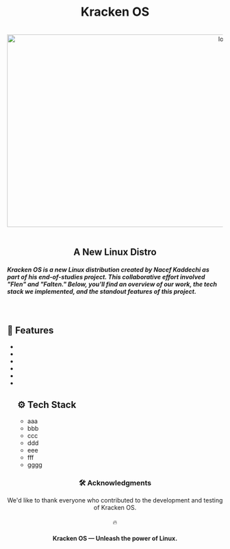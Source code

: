 <div align="center"> <h1><b>Kracken OS</b></h1></div>
<br/>
<div align="center">
  <img src="https://t3.ftcdn.net/jpg/05/64/87/20/360_F_564872001_UXnxDt9vcQXQx0BgeW4HUG5WvckBqLbw.jpg" alt="logo"  width="1000px" height="450px"/> 
</div>
<br/>
<h2 align="center">A New Linux Distro</h2>

<div>
  <h5>
    Kracken OS is a new Linux distribution created by Nacef Kaddechi as part of his end-of-studies project. This collaborative effort involved "Flen" and "Falten." Below, you'll find an overview of our work, the tech stack we implemented, and the standout features of this project.
  </h5>
</div>
<br />
<div>
   <h2>🔋 Features</h2>
    <ul>
      <li></li>
      <li></li>
      <li></li>
      <li></li>
      <li></li>
      <li></li>
    </ol>

  <h2>⚙️ Tech Stack</h2>
    <div>
      <ul>
        <li>aaa</li>
        <li>bbb</li>
        <li>ccc</li>
        <li>ddd</li>
        <li>eee</li>
        <li>fff</li>
        <li>gggg</li>
      </ul>
    </div>
  
</div>
<div>
  <div align="center"><h3>🛠️ Acknowledgments</h3>
    We'd like to thank everyone who contributed to the development and testing of Kracken OS.
  </div>
  <br />

  <div align="center">🔥<h4> Kracken OS — Unleash the power of Linux.</h4></div>
</div>
